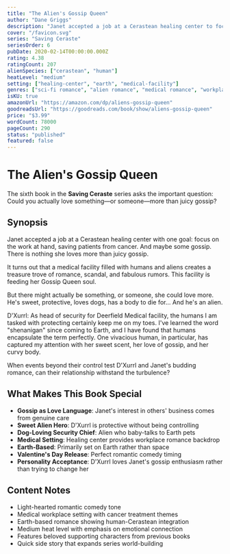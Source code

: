 ```yaml
---
title: "The Alien's Gossip Queen"
author: "Dane Griggs"
description: "Janet accepted a job at a Cerastean healing center to focus on saving cancer patients, but there's one problem—she absolutely loves gossip. When she meets D'Xurrl, the sweet security chief who loves dogs and has a body to die for, she discovers she might love someone more than spilling tea."
cover: "/favicon.svg"
series: "Saving Ceraste"
seriesOrder: 6
pubDate: 2020-02-14T00:00:00.000Z
rating: 4.38
ratingCount: 207
alienSpecies: ["cerastean", "human"]
heatLevel: "medium"
setting: ["healing-center", "earth", "medical-facility"]
genres: ["sci-fi romance", "alien romance", "medical romance", "workplace romance"]
isKU: true
amazonUrl: "https://amazon.com/dp/aliens-gossip-queen"
goodreadsUrl: "https://goodreads.com/book/show/aliens-gossip-queen"
price: "$3.99"
wordCount: 78000
pageCount: 290
status: "published"
featured: false
---
```


# The Alien's Gossip Queen

The sixth book in the **Saving Ceraste** series asks the important question: Could you actually love something—or someone—more than juicy gossip?

## Synopsis

Janet accepted a job at a Cerastean healing center with one goal: focus on the work at hand, saving patients from cancer. And maybe some gossip. There is nothing she loves more than juicy gossip.

It turns out that a medical facility filled with humans and aliens creates a treasure trove of romance, scandal, and fabulous rumors. This facility is feeding her Gossip Queen soul.

But there might actually be something, or someone, she could love more. He's sweet, protective, loves dogs, has a body to die for... And he's an alien.

D'Xurrl: As head of security for Deerfield Medical facility, the humans I am tasked with protecting certainly keep me on my toes. I've learned the word "shenanigan" since coming to Earth, and I have found that humans encapsulate the term perfectly. One vivacious human, in particular, has captured my attention with her sweet scent, her love of gossip, and her curvy body.

When events beyond their control test D'Xurrl and Janet's budding romance, can their relationship withstand the turbulence?

## What Makes This Book Special

- **Gossip as Love Language**: Janet's interest in others' business comes from genuine care
- **Sweet Alien Hero**: D'Xurrl is protective without being controlling
- **Dog-Loving Security Chief**: Alien who baby-talks to Earth pets
- **Medical Setting**: Healing center provides workplace romance backdrop
- **Earth-Based**: Primarily set on Earth rather than space
- **Valentine's Day Release**: Perfect romantic comedy timing
- **Personality Acceptance**: D'Xurrl loves Janet's gossip enthusiasm rather than trying to change her

## Content Notes

- Light-hearted romantic comedy tone
- Medical workplace setting with cancer treatment themes
- Earth-based romance showing human-Cerastean integration
- Medium heat level with emphasis on emotional connection
- Features beloved supporting characters from previous books
- Quick side story that expands series world-building